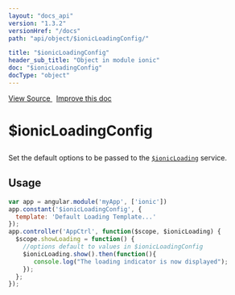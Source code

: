 ```yaml
---
layout: "docs_api"
version: "1.3.2"
versionHref: "/docs"
path: "api/object/$ionicLoadingConfig/"

title: "$ionicLoadingConfig"
header_sub_title: "Object in module ionic"
doc: "$ionicLoadingConfig"
docType: "object"
---
```


<div class="improve-docs">
<a href='https://github.com/driftyco/ionic-v1/blob/master/js/angular/service/loading.js#L36'>
View Source
</a>
&nbsp;
<a href='http://github.com/driftyco/ionic/edit/1.x/js/angular/service/loading.js#L36'>
Improve this doc
</a>
</div>




<h1 class="api-title">

$ionicLoadingConfig



</h1>





Set the default options to be passed to the <a href="/docs/api/service/$ionicLoading/"><code>$ionicLoading</code></a> service.









## Usage
```js
var app = angular.module('myApp', ['ionic'])
app.constant('$ionicLoadingConfig', {
  template: 'Default Loading Template...'
});
app.controller('AppCtrl', function($scope, $ionicLoading) {
  $scope.showLoading = function() {
    //options default to values in $ionicLoadingConfig
    $ionicLoading.show().then(function(){
       console.log("The loading indicator is now displayed");
    });
  };
});
```


  

  
  
  






